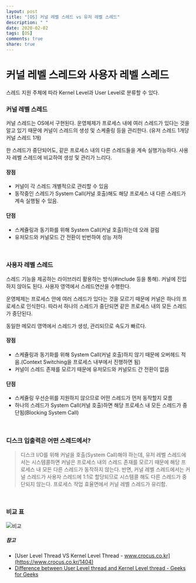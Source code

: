 ```yaml
---
layout: post
title: "[OS] 커널 레벨 스레드 vs 유저 레벨 스레드"
description: " "
date: 2020-02-02
tags: [OS]
comments: true
share: true
---
```


# 커널 레벨 스레드와 사용자 레벨 스레드
스레드 지원 주체에 따라 Kernel Level과 User Level로 분류할 수 있다.

### 커널 레벨 스레드
커널 스레드는 OS에서 구현된다. 운영체제가 프로세스 내에 여러 스레드가 있다는 것을 알고 있기 때문에 커널이 스레드의 생성 및 스케줄링 등을 관리한다. (유저 스레드 1개당 커널 스레드 1개)

한 스레드가 중단되어도, 같은 프로세스 내의 다른 스레드들을 계속 실행가능하다. 사용자 레벨 스레드에 비교하여 생성 및 관리가 느리다.

#### 장점
- 커널이 각 스레드 개별적으로 관리할 수 있음
- 동작중인 스레드가 System Call(커널 호출)해도 해당 프로세스 내 다른 스레드가 계속 실행될 수 있음.

#### 단점
- 스케쥴링과 동기화를 위해 System Call(커널 호출)하는데 오래 걸림
- 유저모드와 커널모드 간 전환이 빈번하여 성능 저하

<br/>

### 사용자 레벨 스레드
스레드 기능을 제공하는 라이브러리 활용하는 방식(#include <thread> 등을 통해). 커널에 진입하지 않아도 된다. 사용자 영역에서 스레드연산을 수행한다.

운영체제는 프로세스 안에 여러 스레드가 있다는 것을 모르기 때문에 커널은 하나의 프로세스로 인식한다. 따라서 하나의 스레드가 중단되면 같은 프로세스 내의 모든 스레드가 중단된다.

동일한 메모리 영역에서 스레드가 생성, 관리되므로 속도가 빠르다.

#### 장점
- 스케쥴링과 동기화를 위해 System Call(커널 호출)하지 않기 때문에 오버헤드 적음.(Context Switching을 프로세스 내부에서 진행하면 됨)
- 커널이 스레드 존재를 모르기 때문에 유저모드와 커널모드 간 전환이 없음

#### 단점
- 스케쥴링 우선순위를 지원하지 않으므로 어떤 스레드가 먼저 동작할지 모름
- 하나의 스레드가 System Call(커널 호출)하면 해당 프로세스 내 모든 스레드가 중단됨(Blocking System Call)

<br/>


### 디스크 입출력은 어떤 스레드에서?
> 디스크 I/O를 위해 커널을 호출(System Call)해야 하는데, 유저 레벨 스레드에서는 시스템콜하면 커널은 프로세스 내의 스레드 존재를 모르기 때문에 해당 프로세스 내 모든 다른 스레드가 동작하지 않는다. 반면, 커널 레벨 스레드에서는 커널 스레드가 사용자 스레드에 1:1로 할당되므로 시스템콜 해도 다른 스레드가 중단되지 않는다. 프로세스 작업 효율면에서 커널 레벨 스레드가 유리함.

<br/>

### 비교 표
![비교](https://discuss.leetcode.com/assets/uploads/files/1496221013085-screenshot-1.png)


##### 참고
- [User Level Thread VS Kernel Level Thread - www.crocus.co.kr](https://www.crocus.co.kr/1404)
- [Difference between User Level thread and Kernel Level thread - Geeks for Geeks](https://www.geeksforgeeks.org/difference-between-user-level-thread-and-kernel-level-thread/)
